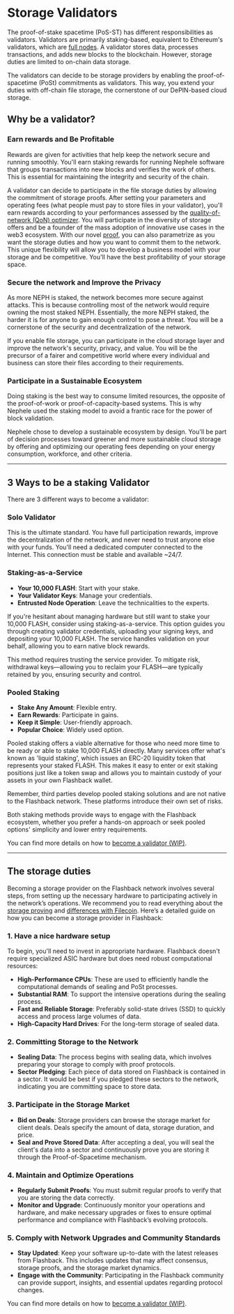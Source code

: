 # Storage Validators

The proof-of-stake spacetime (PoS-ST) has different responsibilities as validators. Validators are primarily staking-based, equivalent to Ethereum's validators, which are [full nodes](ethereum-stack-in-nephele/basics/nodes-and-clients-1.md). A validator stores data, processes transactions, and adds new blocks to the blockchain. However, storage duties are limited to on-chain data storage.

The validators can decide to be storage providers by enabling the proof-of-spacetime (PoSt) commitments as validators. This way, you extend your duties with off-chain file storage, the cornerstone of our DePIN-based cloud storage.

## Why be a validator?

### Earn rewards and Be Profitable

Rewards are given for activities that help keep the network secure and running smoothly. You'll earn staking rewards for running Nephele software that groups transactions into new blocks and verifies the work of others. This is essential for maintaining the integrity and security of the chain.

A validator can decide to participate in the file storage duties by allowing the commitment of storage proofs. After setting your parameters and operating fees (what people must pay to store files in your validator), you'll earn rewards according to your performances assessed by the [quality-of-network (QoN) optimizer](quality-of-network-qon-optimizer.md). You will participate in the diversity of storage offers and be a founder of the mass adoption of innovative use cases in the web3 ecosystem. With our novel [proof](consensus-proof-of-stake-spacetime.md), you can also parametrize as you want the storage duties and how you want to commit them to the network. This unique flexibility will allow you to develop a business model with your storage and be competitive. You'll have the best profitability of your storage space.

### Secure the network and Improve the Privacy

As more NEPH is staked, the network becomes more secure against attacks. This is because controlling most of the network would require owning the most staked NEPH. Essentially, the more NEPH staked, the harder it is for anyone to gain enough control to pose a threat. You will be a cornerstone of the security and decentralization of the network.

If you enable file storage, you can participate in the cloud storage layer and improve the network's security, privacy, and value. You will be the precursor of a fairer and competitive world where every individual and business can store their files according to their requirements.

### Participate in a Sustainable Ecosystem

Doing staking is the best way to consume limited resources, the opposite of the proof-of-work or proof-of-capacity-based systems. This is why Nephele used the staking model to avoid a frantic race for the power of block validation.

Nephele chose to develop a sustainable ecosystem by design. You'll be part of decision processes toward greener and more sustainable cloud storage by offering and optimizing our operating fees depending on your energy consumption, workforce, and other criteria.

***

## 3 Ways to be a staking Validator

There are 3 different ways to become a validator:

### **Solo Validator**

This is the ultimate standard. You have full participation rewards, improve the decentralization of the network, and never need to trust anyone else with your funds. You'll need a dedicated computer connected to the Internet. This connection must be stable and available \~24/7.

### Staking-as-a-Service

* **Your 10,000 FLASH**: Start with your stake.
* **Your Validator Keys**: Manage your credentials.
* **Entrusted Node Operation**: Leave the technicalities to the experts.

If you're hesitant about managing hardware but still want to stake your 10,000 FLASH, consider using staking-as-a-service. This option guides you through creating validator credentials, uploading your signing keys, and depositing your 10,000 FLASH. The service handles validation on your behalf, allowing you to earn native block rewards.

This method requires trusting the service provider. To mitigate risk, withdrawal keys—allowing you to reclaim your FLASH—are typically retained by you, ensuring security and control.

### Pooled Staking

* **Stake Any Amount**: Flexible entry.
* **Earn Rewards**: Participate in gains.
* **Keep it Simple**: User-friendly approach.
* **Popular Choice**: Widely used option.

Pooled staking offers a viable alternative for those who need more time to be ready or able to stake 10,000 FLASH directly. Many services offer what's known as 'liquid staking', which issues an ERC-20 liquidity token that represents your staked FLASH. This makes it easy to enter or exit staking positions just like a token swap and allows you to maintain custody of your assets in your own Flashback wallet.

Remember, third parties develop pooled staking solutions and are not native to the Flashback network. These platforms introduce their own set of risks.

Both staking methods provide ways to engage with the Flashback ecosystem, whether you prefer a hands-on approach or seek pooled options' simplicity and lower entry requirements.

You can find more details on how to [become a validator (WIP)](../participate-to-the-nephele-testnet/become-a-validator/).

***

## The storage duties <a href="#why-should-i-run-an-ethereum-node" id="why-should-i-run-an-ethereum-node"></a>

Becoming a storage provider on the Flashback network involves several steps, from setting up the necessary hardware to participating actively in the network’s operations. We recommend you to read everything about the [storage proving](storage-mechanisms/proving-mechanism/) and [differences with Filecoin](differences-with-flashback.md). Here’s a detailed guide on how you can become a storage provider in Flashback:

### 1. Have a nice **hardware setup**

To begin, you'll need to invest in appropriate hardware. Flashback doesn't require specialized ASIC hardware but does need robust computational resources:

* **High-Performance CPUs**: These are used to efficiently handle the computational demands of sealing and PoSt processes.
* **Substantial RAM**: To support the intensive operations during the sealing process.
* **Fast and Reliable Storage**: Preferably solid-state drives (SSD) to quickly access and process large volumes of data.
* **High-Capacity Hard Drives**: For the long-term storage of sealed data.

### 2. **Committing Storage to the Network**

* **Sealing Data**: The process begins with sealing data, which involves preparing your storage to comply with proof protocols.
* **Sector Pledging**: Each piece of data stored on Flashback is contained in a sector. It would be best if you pledged these sectors to the network, indicating you are committing space to store data.

### 3. **Participate in the Storage Market**

* **Bid on Deals**: Storage providers can browse the storage market for client deals. Deals specify the amount of data, storage duration, and price.
* **Seal and Prove Stored Data**: After accepting a deal, you will seal the client's data into a sector and continuously prove you are storing it through the Proof-of-Spacetime mechanism.

### 4. **Maintain and Optimize Operations**

* **Regularly Submit Proofs**: You must submit regular proofs to verify that you are storing the data correctly.
* **Monitor and Upgrade**: Continuously monitor your operations and hardware, and make necessary upgrades or fixes to ensure optimal performance and compliance with Flashback’s evolving protocols.

### 5. **Comply with Network Upgrades and Community Standards**

* **Stay Updated**: Keep your software up-to-date with the latest releases from Flashback. This includes updates that may affect consensus, storage proofs, and the storage market dynamics.
* **Engage with the Community**: Participating in the Flashback community can provide support, insights, and essential updates regarding protocol changes.

You can find more details on how to [become a validator (WIP)](../participate-to-the-nephele-testnet/become-a-validator/).
